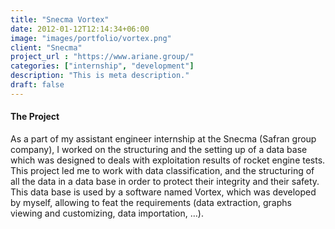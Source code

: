 ```yaml
---
title: "Snecma Vortex"
date: 2012-01-12T12:14:34+06:00
image: "images/portfolio/vortex.png"
client: "Snecma"
project_url : "https://www.ariane.group/"
categories: ["internship", "development"]
description: "This is meta description."
draft: false
---
```


#### The Project

As a part of my assistant engineer internship at the Snecma (Safran group company), I worked on the structuring and the setting up of a data base which was designed to deals with exploitation results of rocket engine tests. This project led me to work with data classification, and the structuring of all the data in a data base in order to protect their integrity and their safety. This data base is used by a software named Vortex, which was developed by myself, allowing to feat the requirements (data extraction, graphs viewing and customizing, data importation, …).

